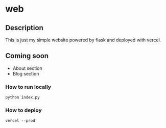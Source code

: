 # web


## Description
This is just my simple website powered by flask and deployed with
vercel. 

## Coming soon
- About section
- Blog section


###  How to run locally
`python index.py`

### How to deploy
`vercel --prod`
